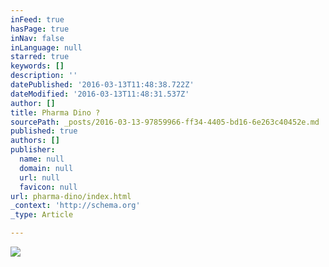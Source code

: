 ```yaml
---
inFeed: true
hasPage: true
inNav: false
inLanguage: null
starred: true
keywords: []
description: ''
datePublished: '2016-03-13T11:48:38.722Z'
dateModified: '2016-03-13T11:48:31.537Z'
author: []
title: Pharma Dino ?
sourcePath: _posts/2016-03-13-97859966-ff34-4405-bd16-6e263c40452e.md
published: true
authors: []
publisher:
  name: null
  domain: null
  url: null
  favicon: null
url: pharma-dino/index.html
_context: 'http://schema.org'
_type: Article

---
```

![](https://the-grid-user-content.s3-us-west-2.amazonaws.com/1c1dec79-ccd8-44f2-82cf-94613c56630b.png)